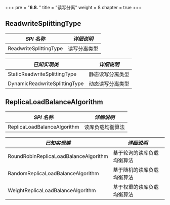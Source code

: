 +++
pre = "<b>6.8. </b>"
title = "读写分离"
weight = 8
chapter = true
+++

## ReadwriteSplittingType

| *SPI 名称*                                 | *详细说明*              |
| ----------------------------------------- | ----------------------- |
| ReadwriteSplittingType                    | 读写分离类型              |

| *已知实现类*                               | *详细说明*               |
| ----------------------------------------- | ----------------------- |
| StaticReadwriteSplittingType              | 静态读写分离类型          |
| DynamicReadwriteSplittingType             | 动态读写分离类型          |

## ReplicaLoadBalanceAlgorithm

| *SPI 名称*                                 | *详细说明*              |
| ----------------------------------------- | ----------------------- |
| ReplicaLoadBalanceAlgorithm               | 读库负载均衡算法          |

| *已知实现类*                               | *详细说明*               |
| ----------------------------------------- | ----------------------- |
| RoundRobinReplicaLoadBalanceAlgorithm     | 基于轮询的读库负载均衡算法 |
| RandomReplicaLoadBalanceAlgorithm         | 基于随机的读库负载均衡算法 |
| WeightReplicaLoadBalanceAlgorithm         | 基于权重的读库负载均衡算法 |
